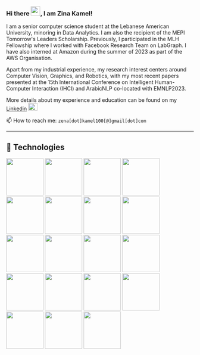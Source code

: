 ### Hi there <img src="https://raw.githubusercontent.com/Tarikul-Islam-Anik/Animated-Fluent-Emojis/master/Emojis/Hand%20gestures/Waving%20Hand%20Light%20Skin%20Tone.png" width="25px" height="25px">, I am Zina Kamel!

I am a senior computer science student at the Lebanese American University, minoring in Data Analytics. I am also the recipient of the MEPI Tomorrow's Leaders Scholarship. Previously, I participated in the MLH Fellowship where I worked with Facebook Research Team on LabGraph. I have also interned at Amazon during the summer of 2023 as part of the AWS Organisation. 

Apart from my industrial experience, my research interest centers around Computer Vision, Graphics, and Robotics, with my most recent papers presented at the 15th International Conference on Intelligent Human-Computer Interaction (IHCI) and ArabicNLP co-located with EMNLP2023. 

More details about my experience and education can be found on my [Linkedin](https://www.linkedin.com/in/zina-kamel/) <img src="https://cdn.jsdelivr.net/gh/devicons/devicon/icons/linkedin/linkedin-original.svg" width="25px" height="20px"/> 

📫 How to reach me: `zena[dot]kamel100[@]gmail[dot]com`

---


## 🧰 Technologies

<img src="https://cdn.jsdelivr.net/gh/devicons/devicon/icons/amazonwebservices/amazonwebservices-plain-wordmark.svg" width="100px" height="100px"/>    <img src="https://cdn.jsdelivr.net/gh/devicons/devicon/icons/git/git-plain-wordmark.svg" width="100px" height="100px">  <img src="https://cdn.jsdelivr.net/gh/devicons/devicon/icons/java/java-plain-wordmark.svg" width="100px" height="100px"/> <img src="https://cdn.jsdelivr.net/gh/devicons/devicon/icons/javascript/javascript-plain.svg" width="100px" height="100px"/> <img src="https://cdn.jsdelivr.net/gh/devicons/devicon/icons/linux/linux-original.svg" width="100px" height="100px"/> <img src="https://cdn.jsdelivr.net/gh/devicons/devicon/icons/nodejs/nodejs-plain-wordmark.svg" width="100px" height="100px"/> <img src="https://cdn.jsdelivr.net/gh/devicons/devicon/icons/numpy/numpy-original.svg" width="100px" height="100px"/> <img src="https://cdn.jsdelivr.net/gh/devicons/devicon/icons/pandas/pandas-original-wordmark.svg" width="100px" height="100px"/> <img src="https://cdn.jsdelivr.net/gh/devicons/devicon/icons/php/php-plain.svg" width="100px" height="100px"/> <img src="https://cdn.jsdelivr.net/gh/devicons/devicon/icons/python/python-plain-wordmark.svg" width="100px" height="100px"/> <img src="https://cdn.jsdelivr.net/gh/devicons/devicon/icons/pytorch/pytorch-plain-wordmark.svg" width="100px" height="100px"/> <img src="https://cdn.jsdelivr.net/gh/devicons/devicon/icons/raspberrypi/raspberrypi-original.svg" width="100px" height="100px"/> <img src="https://cdn.jsdelivr.net/gh/devicons/devicon/icons/r/r-original.svg" width="100px" height="100px" /> <img src="https://cdn.jsdelivr.net/gh/devicons/devicon/icons/react/react-original-wordmark.svg" width="100px" height="100px"/> <img src="https://cdn.jsdelivr.net/gh/devicons/devicon/icons/sketch/sketch-line-wordmark.svg" width="100px" height="100px"/> <img src="https://cdn.jsdelivr.net/gh/devicons/devicon/icons/spss/spss-original.svg" width="100px" height="100px"/> <img src="https://cdn.jsdelivr.net/gh/devicons/devicon/icons/tensorflow/tensorflow-original.svg" width="100px" height="100px"/>  <img src="https://cdn.jsdelivr.net/gh/devicons/devicon/icons/typescript/typescript-original.svg"  width="100px" height="100px" /> <img src="https://cdn.jsdelivr.net/gh/devicons/devicon/icons/c/c-original.svg" width="100px" height="100px"/>
          
          
          
          
          
          
          
          
          
          
          
          
          
          
          
          
          
          


<!--
**Zina-Kamel/Zina-Kamel** is a ✨ _special_ ✨ repository because its `README.md` (this file) appears on your GitHub profile.

Here are some ideas to get you started:

- 🔭 I’m currently working on ...
- 🌱 I’m currently learning ...
- 👯 I’m looking to collaborate on ...
- 🤔 I’m looking for help with ...
- 💬 Ask me about ...
- 📫 How to reach me: ...
- 😄 Pronouns: ...
- ⚡ Fun fact: ...
-->

